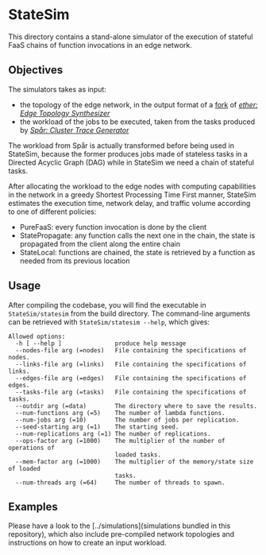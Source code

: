 # StateSim

This directory contains a stand-alone simulator of the execution of stateful FaaS chains of function invocations in an edge network.

## Objectives

The simulators takes as input:

- the topology of the edge network, in the output format of a [fork](https://github.com/ccicconetti/ether) of [_ether: Edge Topology Synthesizer_](https://github.com/edgerun/ether)
- the workload of the jobs to be executed, taken from the tasks produced by [_Spår: Cluster Trace Generator_](https://github.com/All-less/trace-generator)

The workload from Spår is actually transformed before being used in StateSim, because the former produces jobs made of stateless tasks in a Directed Acyclic Graph (DAG) while in StateSim we need a chain of stateful tasks.

After allocating the workload to the edge nodes with computing capabilities in the network in a greedy Shortest Processing Time First manner, StateSim estimates the execution time, network delay, and traffic volume according to one of different policies:

- PureFaaS: every function invocation is done by the client
- StatePropagate: any function calls the next one in the chain, the state is propagated from the client along the entire chain
- StateLocal: functions are chained, the state is retrieved by a function as needed from its previous location

## Usage

After compiling the codebase, you will find the executable in `StateSim/statesim` from the build directory. The command-line arguments can be retrieved with `StateSim/statesim --help`, which gives:

```
Allowed options:
  -h [ --help ]               produce help message
  --nodes-file arg (=nodes)   File containing the specifications of nodes.
  --links-file arg (=links)   File containing the specifications of links.
  --edges-file arg (=edges)   File containing the specifications of edges.
  --tasks-file arg (=tasks)   File containing the specifications of tasks.
  --outdir arg (=data)        The directory where to save the results.
  --num-functions arg (=5)    The number of lambda functions.
  --num-jobs arg (=10)        The number of jobs per replication.
  --seed-starting arg (=1)    The starting seed.
  --num-replications arg (=1) The number of replications.
  --ops-factor arg (=1000)    The multiplier of the number of operations of
                              loaded tasks.
  --mem-factor arg (=1000)    The multiplier of the memory/state size of loaded
                              tasks.
  --num-threads arg (=64)     The number of threads to spawn.
```

## Examples

Please have a look to the [../simulations](simulations bundled in this repository), which also include pre-compiled network topologies and instructions on how to create an input workload.
